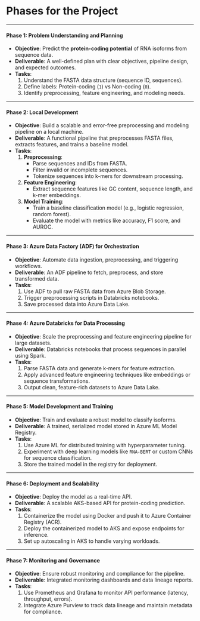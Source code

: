 # Phases for the Project

---

#### **Phase 1: Problem Understanding and Planning**
- **Objective**: Predict the **protein-coding potential** of RNA isoforms from sequence data.
- **Deliverable**: A well-defined plan with clear objectives, pipeline design, and expected outcomes.
- **Tasks**:
  1. Understand the FASTA data structure (sequence ID, sequences).
  2. Define labels: Protein-coding (`1`) vs Non-coding (`0`).
  3. Identify preprocessing, feature engineering, and modeling needs.

---

#### **Phase 2: Local Development**
- **Objective**: Build a scalable and error-free preprocessing and modeling pipeline on a local machine.
- **Deliverable**: A functional pipeline that preprocesses FASTA files, extracts features, and trains a baseline model.
- **Tasks**:
  1. **Preprocessing**:
     - Parse sequences and IDs from FASTA.
     - Filter invalid or incomplete sequences.
     - Tokenize sequences into k-mers for downstream processing.
  2. **Feature Engineering**:
     - Extract sequence features like GC content, sequence length, and k-mer embeddings.
  3. **Model Training**:
     - Train a baseline classification model (e.g., logistic regression, random forest).
     - Evaluate the model with metrics like accuracy, F1 score, and AUROC.

---

#### **Phase 3: Azure Data Factory (ADF) for Orchestration**
- **Objective**: Automate data ingestion, preprocessing, and triggering workflows.
- **Deliverable**: An ADF pipeline to fetch, preprocess, and store transformed data.
- **Tasks**:
  1. Use ADF to pull raw FASTA data from Azure Blob Storage.
  2. Trigger preprocessing scripts in Databricks notebooks.
  3. Save processed data into Azure Data Lake.

---

#### **Phase 4: Azure Databricks for Data Processing**
- **Objective**: Scale the preprocessing and feature engineering pipeline for large datasets.
- **Deliverable**: Databricks notebooks that process sequences in parallel using Spark.
- **Tasks**:
  1. Parse FASTA data and generate k-mers for feature extraction.
  2. Apply advanced feature engineering techniques like embeddings or sequence transformations.
  3. Output clean, feature-rich datasets to Azure Data Lake.

---

#### **Phase 5: Model Development and Training**
- **Objective**: Train and evaluate a robust model to classify isoforms.
- **Deliverable**: A trained, serialized model stored in Azure ML Model Registry.
- **Tasks**:
  1. Use Azure ML for distributed training with hyperparameter tuning.
  2. Experiment with deep learning models like `RNA-BERT` or custom CNNs for sequence classification.
  3. Store the trained model in the registry for deployment.

---

#### **Phase 6: Deployment and Scalability**
- **Objective**: Deploy the model as a real-time API.
- **Deliverable**: A scalable AKS-based API for protein-coding prediction.
- **Tasks**:
  1. Containerize the model using Docker and push it to Azure Container Registry (ACR).
  2. Deploy the containerized model to AKS and expose endpoints for inference.
  3. Set up autoscaling in AKS to handle varying workloads.

---

#### **Phase 7: Monitoring and Governance**
- **Objective**: Ensure robust monitoring and compliance for the pipeline.
- **Deliverable**: Integrated monitoring dashboards and data lineage reports.
- **Tasks**:
  1. Use Prometheus and Grafana to monitor API performance (latency, throughput, errors).
  2. Integrate Azure Purview to track data lineage and maintain metadata for compliance.
